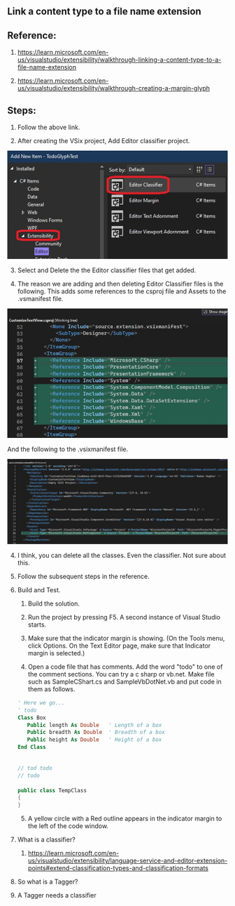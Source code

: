 ## Link a content type to a file name extension

## Reference: 
1. https://learn.microsoft.com/en-us/visualstudio/extensibility/walkthrough-linking-a-content-type-to-a-file-name-extension

2. https://learn.microsoft.com/en-us/visualstudio/extensibility/walkthrough-creating-a-margin-glyph

## Steps:
1. Follow the above link. 

2. After creating the VSix project, Add Editor classifier project.

![Add Editor Classifier file](./images/50_50EditorClassifierAddNewItem.jpg)

3. Select and Delete the the Editor classifier files that get added. 



4. The reason we are adding and then deleting Editor Classifier files is the following. This adds some references to the csproj file and Assets to the .vsmanifest file.

![References added to the cs proj file](images/51_50AdditionsToCsProjFile.jpg)

And the following to the .vsixmanifest file.

![Assets added to vsixmanifest file](images/53_50AdditionsToVSixManifest.jpg)

4. I think, you can delete all the classes. Even the classifier. Not sure about this. 

4. Follow the subsequent steps in the reference.

5. Build and Test.
   1. Build the solution.

   2. Run the project by pressing F5. A second instance of Visual Studio starts.
   
   3. Make sure that the indicator margin is showing. (On the Tools menu, click Options. On the Text Editor page, make sure that Indicator margin is selected.)

   4. Open a code file that has comments. Add the word "todo" to one of the comment sections. You can try a c sharp or vb.net. Make file such as SampleCShart.cs and SampleVbDotNet.vb and put code in them as follows.
   ```vb
   ' Here we go...
   ' todo
   Class Box
      Public length As Double   ' Length of a box
      Public breadth As Double  ' Breadth of a box
      Public height As Double   ' Height of a box
   End Class
   ```

   ```cs
   
   // tod todo
   // todo

   public class TempClass
   { 
   }
   ```

   5. A yellow circle with a Red outline appears in the indicator margin to the left of the code window.

6. What is a classifier?
   1. https://learn.microsoft.com/en-us/visualstudio/extensibility/language-service-and-editor-extension-points#extend-classification-types-and-classification-formats
7. So what is a Tagger? 
8. A Tagger needs a classifier